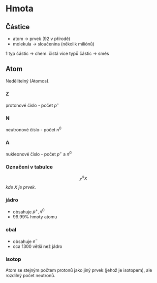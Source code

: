 # Hmota
## Částice
- atom -> prvek (92 v přírodě)
- molekula -> sloučenina (několik miliónů)

1 typ částic -> chem. čistá
více typů částic -> směs

## Atom
Nedělitelný (Atomos).
### Z
protonové číslo - počet $p^+$
### N
neutronové číslo - počet $n^0$
### A
nukleonové číslo - počet $p^+$ a $n^0$
### Označení v tabulce
$$
^A_ZX
$$
*kde X je prvek*.
### jádro
- obsahuje $p^+, n^0$
- 99.99% hmoty atomu

### obal 
- obsahuje $e^-$
- cca 1300 větší než jádro
### Isotop
Atom se stejným počtem protonů jako jiný prvek (jehož je isotopem), ale rozdilný počet neutronů.
